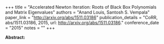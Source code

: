 +++
title = "Accelerated Newton Iteration: Roots of Black Box Polynomials and Matrix Eigenvalues"
authors = "Anand Louis, Santosh S. Vempala"
paper_link = "http://arxiv.org/abs/1511.03186"
publication_details = "CoRR, abs/1511.03186, 2015, url: <a href='http://arxiv.org/abs/1511.03186' target='_blank'>http://arxiv.org/abs/1511.03186</a>."
conference_date = "2015"
notes = ""
+++

<b>Abstract:</b>
